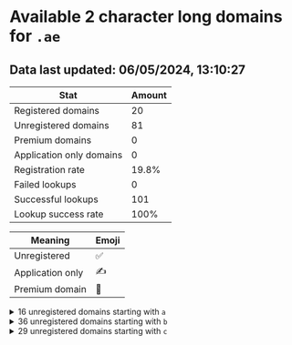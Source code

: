# Available 2 character long domains for `.ae`

## Data last updated: 06/05/2024, 13:10:27

|Stat|Amount|
|--|--|
|Registered domains|20|
|Unregistered domains|81|
|Premium domains|0|
|Application only domains|0|
|Registration rate|19.8%|
|Failed lookups|0|
|Successful lookups|101|
|Lookup success rate|100%|


|Meaning|Emoji|
|--|--|
|Unregistered|:white_check_mark:|
|Application only|:writing_hand:|
|Premium domain|:gem:|

<details>
<summary>16 unregistered domains starting with <bold><code>a</code></bold></summary>

|Type|Domain|
|--|--|
|:white_check_mark:|`a0.ae`|
|:white_check_mark:|`a1.ae`|
|:white_check_mark:|`a2.ae`|
|:white_check_mark:|`a3.ae`|
|:white_check_mark:|`a4.ae`|
|:white_check_mark:|`a5.ae`|
|:white_check_mark:|`a6.ae`|
|:white_check_mark:|`a7.ae`|
|:white_check_mark:|`a8.ae`|
|:white_check_mark:|`a9.ae`|
|:white_check_mark:|`ab.ae`|
|:white_check_mark:|`ae.ae`|
|:white_check_mark:|`al.ae`|
|:white_check_mark:|`an.ae`|
|:white_check_mark:|`aw.ae`|
|:white_check_mark:|`ax.ae`|
</details>
<details>
<summary>36 unregistered domains starting with <bold><code>b</code></bold></summary>

|Type|Domain|
|--|--|
|:white_check_mark:|`b0.ae`|
|:white_check_mark:|`b1.ae`|
|:white_check_mark:|`b2.ae`|
|:white_check_mark:|`b3.ae`|
|:white_check_mark:|`b4.ae`|
|:white_check_mark:|`b5.ae`|
|:white_check_mark:|`b6.ae`|
|:white_check_mark:|`b7.ae`|
|:white_check_mark:|`b8.ae`|
|:white_check_mark:|`b9.ae`|
|:white_check_mark:|`ba.ae`|
|:white_check_mark:|`bb.ae`|
|:white_check_mark:|`bc.ae`|
|:white_check_mark:|`bd.ae`|
|:white_check_mark:|`be.ae`|
|:white_check_mark:|`bf.ae`|
|:white_check_mark:|`bg.ae`|
|:white_check_mark:|`bh.ae`|
|:white_check_mark:|`bi.ae`|
|:white_check_mark:|`bj.ae`|
|:white_check_mark:|`bk.ae`|
|:white_check_mark:|`bl.ae`|
|:white_check_mark:|`bm.ae`|
|:white_check_mark:|`bn.ae`|
|:white_check_mark:|`bo.ae`|
|:white_check_mark:|`bp.ae`|
|:white_check_mark:|`bq.ae`|
|:white_check_mark:|`br.ae`|
|:white_check_mark:|`bs.ae`|
|:white_check_mark:|`bt.ae`|
|:white_check_mark:|`bu.ae`|
|:white_check_mark:|`bv.ae`|
|:white_check_mark:|`bw.ae`|
|:white_check_mark:|`bx.ae`|
|:white_check_mark:|`by.ae`|
|:white_check_mark:|`bz.ae`|
</details>
<details>
<summary>29 unregistered domains starting with <bold><code>c</code></bold></summary>

|Type|Domain|
|--|--|
|:white_check_mark:|`c0.ae`|
|:white_check_mark:|`c1.ae`|
|:white_check_mark:|`c2.ae`|
|:white_check_mark:|`ca.ae`|
|:white_check_mark:|`cb.ae`|
|:white_check_mark:|`cc.ae`|
|:white_check_mark:|`cd.ae`|
|:white_check_mark:|`ce.ae`|
|:white_check_mark:|`cf.ae`|
|:white_check_mark:|`cg.ae`|
|:white_check_mark:|`ch.ae`|
|:white_check_mark:|`ci.ae`|
|:white_check_mark:|`cj.ae`|
|:white_check_mark:|`ck.ae`|
|:white_check_mark:|`cl.ae`|
|:white_check_mark:|`cm.ae`|
|:white_check_mark:|`cn.ae`|
|:white_check_mark:|`co.ae`|
|:white_check_mark:|`cp.ae`|
|:white_check_mark:|`cq.ae`|
|:white_check_mark:|`cr.ae`|
|:white_check_mark:|`cs.ae`|
|:white_check_mark:|`ct.ae`|
|:white_check_mark:|`cu.ae`|
|:white_check_mark:|`cv.ae`|
|:white_check_mark:|`cw.ae`|
|:white_check_mark:|`cx.ae`|
|:white_check_mark:|`cy.ae`|
|:white_check_mark:|`cz.ae`|
</details>